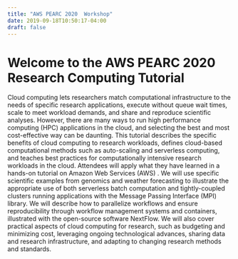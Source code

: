 ```yaml
---
title: "AWS PEARC 2020  Workshop"
date: 2019-09-18T10:50:17-04:00
draft: false
---
```

# Welcome to the AWS PEARC 2020 Research Computing Tutorial

Cloud computing lets researchers match computational infrastructure to the needs of specific research applications, execute without queue wait times, scale to meet workload demands, and share and reproduce scientific analyses.  However, there are many ways to run high performance computing (HPC) applications in the cloud, and selecting the best and most cost-effective way can be daunting. This tutorial describes the specific benefits of cloud computing to research workloads, defines cloud-based computational methods such as auto-scaling and serverless computing, and teaches best practices for computationally intensive research workloads in the cloud. Attendees will apply what they have learned in a hands-on tutorial on Amazon Web Services (AWS) . We will use specific scientific examples from genomics and weather forecasting to illustrate the appropriate use of both serverless batch computation and tightly-coupled clusters running applications with the Message Passing Interface (MPI) library. We will describe how to parallelize workflows and ensure reproducibility through workflow management systems and containers, illustrated with the open-source software NextFlow.  We will also cover practical aspects of cloud computing for research, such as budgeting and minimizing cost, leveraging ongoing technological advances, sharing data and research infrastructure, and adapting to changing research methods and standards.




